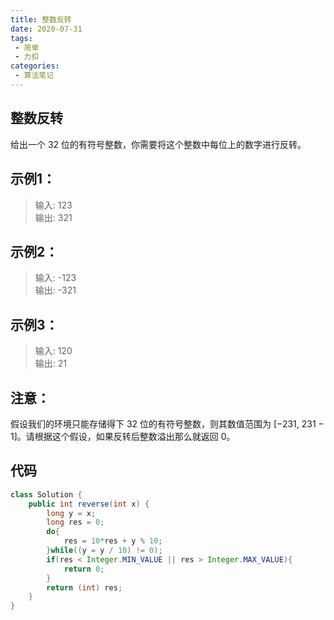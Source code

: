 ```yaml
---
title: 整数反转
date: 2020-07-31
tags:
 - 简单
 - 力扣
categories:
 - 算法笔记
---
```


## 整数反转 

给出一个 32 位的有符号整数，你需要将这个整数中每位上的数字进行反转。


## 示例1：
>输入: 123  
输出: 321

## 示例2：
>输入: -123  
输出: -321

## 示例3：
>输入: 120  
输出: 21

## 注意：
假设我们的环境只能存储得下 32 位的有符号整数，则其数值范围为 [−231,  231 − 1]。请根据这个假设，如果反转后整数溢出那么就返回 0。

## 代码
```java
class Solution {
    public int reverse(int x) {
        long y = x;
        long res = 0;
        do{
            res = 10*res + y % 10;
        }while((y = y / 10) != 0);
        if(res < Integer.MIN_VALUE || res > Integer.MAX_VALUE){
            return 0;
        }
        return (int) res;
    }
}
```